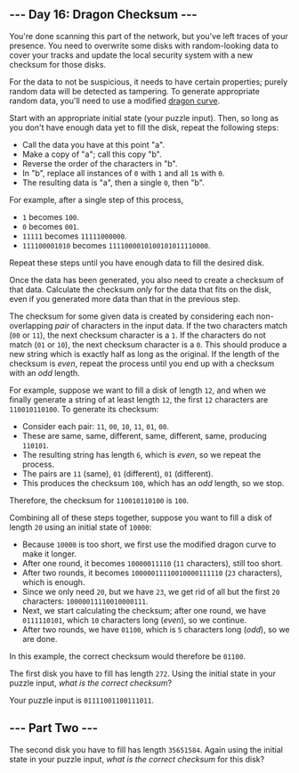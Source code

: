 ﻿
## --- Day 16: Dragon Checksum ---

You're done scanning this part of the network, but you've left traces of your presence. You need to  overwrite some disks  with random-looking data to cover your tracks and update the local security system with a new checksum for those disks.

For the data to not be suspicious, it needs to have certain properties; purely random data will be detected as tampering. To generate appropriate random data, you'll need to use a modified  [dragon curve](https://en.wikipedia.org/wiki/Dragon_curve).

Start with an appropriate initial state (your puzzle input). Then, so long as you don't have enough data yet to fill the disk, repeat the following steps:

-   Call the data you have at this point "a".
-   Make a copy of "a"; call this copy "b".
-   Reverse the order of the characters in "b".
-   In "b", replace all instances of  `0`  with  `1`  and all  `1`s with  `0`.
-   The resulting data is "a", then a single  `0`, then "b".

For example, after a single step of this process,

-   `1`  becomes  `100`.
-   `0`  becomes  `001`.
-   `11111`  becomes  `11111000000`.
-   `111100001010`  becomes  `1111000010100101011110000`.

Repeat these steps until you have enough data to fill the desired disk.

Once the data has been generated, you also need to create a checksum of that data. Calculate the checksum  _only_  for the data that fits on the disk, even if you generated more data than that in the previous step.

The checksum for some given data is created by considering each non-overlapping  _pair_  of characters in the input data. If the two characters match (`00`  or  `11`), the next checksum character is a  `1`. If the characters do not match (`01`  or  `10`), the next checksum character is a  `0`. This should produce a new string which is exactly half as long as the original. If the length of the checksum is  _even_, repeat the process until you end up with a checksum with an  _odd_  length.

For example, suppose we want to fill a disk of length  `12`, and when we finally generate a string of at least length  `12`, the first  `12`  characters are  `110010110100`. To generate its checksum:

-   Consider each pair:  `11`,  `00`,  `10`,  `11`,  `01`,  `00`.
-   These are same, same, different, same, different, same, producing  `110101`.
-   The resulting string has length  `6`, which is  _even_, so we repeat the process.
-   The pairs are  `11`  (same),  `01`  (different),  `01`  (different).
-   This produces the checksum  `100`, which has an  _odd_  length, so we stop.

Therefore, the checksum for  `110010110100`  is  `100`.

Combining all of these steps together, suppose you want to fill a disk of length  `20`  using an initial state of  `10000`:

-   Because  `10000`  is too short, we first use the modified dragon curve to make it longer.
-   After one round, it becomes  `10000011110`  (`11`  characters), still too short.
-   After two rounds, it becomes  `10000011110010000111110`  (`23`  characters), which is enough.
-   Since we only need  `20`, but we have  `23`, we get rid of all but the first  `20`  characters:  `10000011110010000111`.
-   Next, we start calculating the checksum; after one round, we have  `0111110101`, which  `10`  characters long (_even_), so we continue.
-   After two rounds, we have  `01100`, which is  `5`  characters long (_odd_), so we are done.

In this example, the correct checksum would therefore be  `01100`.

The first disk you have to fill has length  `272`. Using the initial state in your puzzle input,  _what is the correct checksum_?

Your puzzle input is  `01111001100111011`.

## --- Part Two ---

The second disk you have to fill has length  `35651584`. Again using the initial state in your puzzle input,  _what is the correct checksum_  for this disk?
